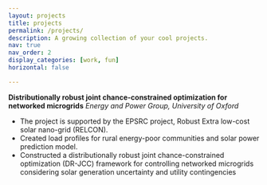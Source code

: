 ```yaml
---
layout: projects
title: projects
permalink: /projects/
description: A growing collection of your cool projects.
nav: true
nav_order: 2
display_categories: [work, fun]
horizontal: false

---
```


**Distributionally robust joint chance-constrained optimization for networked microgrids**
*Energy and Power Group, University of Oxford* 
- The project is supported by the EPSRC project, Robust Extra low-cost solar nano-grid (RELCON).
- Created load profiles for rural energy-poor communities and solar power prediction model.
- Constructed a distributionally robust joint chance-constrained optimization (DR-JCC) framework for controlling networked microgrids considering solar generation uncertainty and utility contingencies

